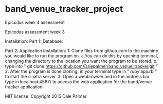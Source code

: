 # band_venue_tracker_project
Epicodus week 4 assessment


Epicodus assessment week 3

Installation: 
Part 1: Database:

Part 2:
Application installation:
1: Clone files from github.com to the machine you would like to run the program on.
a.You can do this by opening terminal, changing the directory to the location you want the program to be stored. b.
type into " git clone https://github.com/Dalepalmer/band_venue_tracker.git "
2. After the program is done cloning, in your terminal type in " ruby app.rb " to start the sinatra server. 
3. Open a webbrowser and in the address bar type in localhost:4567/ to access the web application for the band/venue tracker application.

MIT license. Copyright 2015 Dale Palmer

